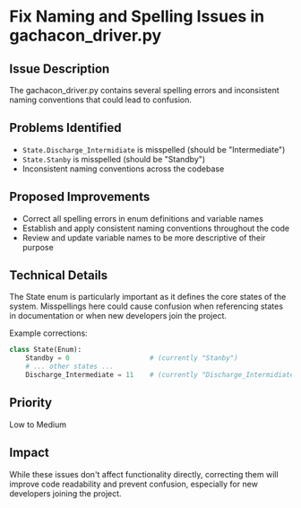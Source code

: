 # Fix Naming and Spelling Issues in gachacon_driver.py

## Issue Description
The gachacon_driver.py contains several spelling errors and inconsistent naming conventions that could lead to confusion.

## Problems Identified
- `State.Discharge_Intermidiate` is misspelled (should be "Intermediate")
- `State.Stanby` is misspelled (should be "Standby")
- Inconsistent naming conventions across the codebase

## Proposed Improvements
- Correct all spelling errors in enum definitions and variable names
- Establish and apply consistent naming conventions throughout the code
- Review and update variable names to be more descriptive of their purpose

## Technical Details
The State enum is particularly important as it defines the core states of the system. Misspellings here could cause confusion when referencing states in documentation or when new developers join the project.

Example corrections:
```python
class State(Enum):
    Standby = 0                    # (currently "Stanby")
    # ... other states ...
    Discharge_Intermediate = 11    # (currently "Discharge_Intermidiate")
```

## Priority
Low to Medium

## Impact
While these issues don't affect functionality directly, correcting them will improve code readability and prevent confusion, especially for new developers joining the project.
